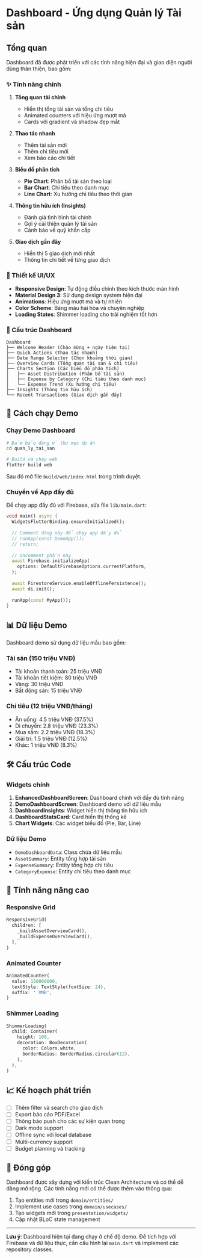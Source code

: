 # Dashboard - Ứng dụng Quản lý Tài sản

## Tổng quan

Dashboard đã được phát triển với các tính năng hiện đại và giao diện người dùng thân thiện, bao gồm:

### ✨ Tính năng chính

1. **Tổng quan tài chính**
   - Hiển thị tổng tài sản và tổng chi tiêu
   - Animated counters với hiệu ứng mượt mà
   - Cards với gradient và shadow đẹp mắt

2. **Thao tác nhanh**
   - Thêm tài sản mới
   - Thêm chi tiêu mới  
   - Xem báo cáo chi tiết

3. **Biểu đồ phân tích**
   - **Pie Chart**: Phân bổ tài sản theo loại
   - **Bar Chart**: Chi tiêu theo danh mục
   - **Line Chart**: Xu hướng chi tiêu theo thời gian

4. **Thông tin hữu ích (Insights)**
   - Đánh giá tình hình tài chính
   - Gợi ý cải thiện quản lý tài sản
   - Cảnh báo về quỹ khẩn cấp

5. **Giao dịch gần đây**
   - Hiển thị 5 giao dịch mới nhất
   - Thông tin chi tiết về từng giao dịch

### 🎨 Thiết kế UI/UX

- **Responsive Design**: Tự động điều chỉnh theo kích thước màn hình
- **Material Design 3**: Sử dụng design system hiện đại
- **Animations**: Hiệu ứng mượt mà và tự nhiên
- **Color Scheme**: Bảng màu hài hòa và chuyên nghiệp
- **Loading States**: Shimmer loading cho trải nghiệm tốt hơn

### 📱 Cấu trúc Dashboard

```
Dashboard
├── Welcome Header (Chào mừng + ngày hiện tại)
├── Quick Actions (Thao tác nhanh)
├── Date Range Selector (Chọn khoảng thời gian)
├── Overview Cards (Tổng quan tài sản & chi tiêu)
├── Charts Section (Các biểu đồ phân tích)
│   ├── Asset Distribution (Phân bổ tài sản)
│   ├── Expense by Category (Chi tiêu theo danh mục)
│   └── Expense Trend (Xu hướng chi tiêu)
├── Insights (Thông tin hữu ích)
└── Recent Transactions (Giao dịch gần đây)
```

## 🚀 Cách chạy Demo

### Chạy Demo Dashboard

```bash
# Đảm bảo đang ở thư mục dự án
cd quan_ly_tai_san

# Build và chạy web
flutter build web
```

Sau đó mở file `build/web/index.html` trong trình duyệt.

### Chuyển về App đầy đủ

Để chạy app đầy đủ với Firebase, sửa file `lib/main.dart`:

```dart
void main() async {
  WidgetsFlutterBinding.ensureInitialized();
  
  // Comment dòng này để chạy app đầy đủ
  // runApp(const DemoApp());
  // return;
  
  // Uncomment phần này
  await Firebase.initializeApp(
    options: DefaultFirebaseOptions.currentPlatform,
  );
  
  await FirestoreService.enableOfflinePersistence();
  await di.init();
  
  runApp(const MyApp());
}
```

## 📊 Dữ liệu Demo

Dashboard demo sử dụng dữ liệu mẫu bao gồm:

### Tài sản (150 triệu VNĐ)
- Tài khoản thanh toán: 25 triệu VNĐ
- Tài khoản tiết kiệm: 80 triệu VNĐ  
- Vàng: 30 triệu VNĐ
- Bất động sản: 15 triệu VNĐ

### Chi tiêu (12 triệu VNĐ/tháng)
- Ăn uống: 4.5 triệu VNĐ (37.5%)
- Di chuyển: 2.8 triệu VNĐ (23.3%)
- Mua sắm: 2.2 triệu VNĐ (18.3%)
- Giải trí: 1.5 triệu VNĐ (12.5%)
- Khác: 1 triệu VNĐ (8.3%)

## 🛠️ Cấu trúc Code

### Widgets chính

1. **EnhancedDashboardScreen**: Dashboard chính với đầy đủ tính năng
2. **DemoDashboardScreen**: Dashboard demo với dữ liệu mẫu
3. **DashboardInsights**: Widget hiển thị thông tin hữu ích
4. **DashboardStatsCard**: Card hiển thị thống kê
5. **Chart Widgets**: Các widget biểu đồ (Pie, Bar, Line)

### Dữ liệu Demo

- `DemoDashboardData`: Class chứa dữ liệu mẫu
- `AssetSummary`: Entity tổng hợp tài sản
- `ExpenseSummary`: Entity tổng hợp chi tiêu
- `CategoryExpense`: Entity chi tiêu theo danh mục

## 🎯 Tính năng nâng cao

### Responsive Grid
```dart
ResponsiveGrid(
  children: [
    _buildAssetOverviewCard(),
    _buildExpenseOverviewCard(),
  ],
)
```

### Animated Counter
```dart
AnimatedCounter(
  value: 150000000,
  textStyle: TextStyle(fontSize: 24),
  suffix: ' VNĐ',
)
```

### Shimmer Loading
```dart
ShimmerLoading(
  child: Container(
    height: 100,
    decoration: BoxDecoration(
      color: Colors.white,
      borderRadius: BorderRadius.circular(12),
    ),
  ),
)
```

## 📈 Kế hoạch phát triển

- [ ] Thêm filter và search cho giao dịch
- [ ] Export báo cáo PDF/Excel
- [ ] Thông báo push cho các sự kiện quan trọng
- [ ] Dark mode support
- [ ] Offline sync với local database
- [ ] Multi-currency support
- [ ] Budget planning và tracking

## 🤝 Đóng góp

Dashboard được xây dựng với kiến trúc Clean Architecture và có thể dễ dàng mở rộng. Các tính năng mới có thể được thêm vào thông qua:

1. Tạo entities mới trong `domain/entities/`
2. Implement use cases trong `domain/usecases/`
3. Tạo widgets mới trong `presentation/widgets/`
4. Cập nhật BLoC state management

---

**Lưu ý**: Dashboard hiện tại đang chạy ở chế độ demo. Để tích hợp với Firebase và dữ liệu thực, cần cấu hình lại `main.dart` và implement các repository classes.